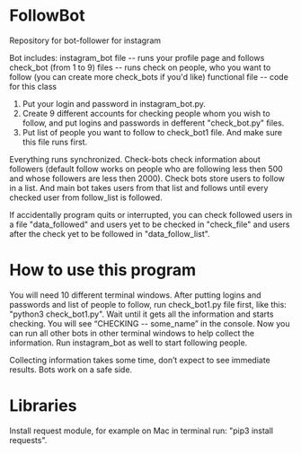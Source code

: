 # FollowBot
Repository for bot-follower for instagram

Bot includes:
 instagram_bot file -- runs your profile page and follows
 check_bot (from 1 to 9) files -- runs check on people, who you want to follow (you can create more check_bots if you'd like)
 functional file -- code for this class

 1. Put your login and password in instagram_bot.py.
 2. Create 9 different accounts for checking people whom you wish to follow,
    and put logins and passwords in defferent "check_bot.py" files.
 3. Put list of people you want to follow to check_bot1 file. And make sure
    this file runs first.

Everything runs synchronized. Check-bots check information about followers
(default follow works on people who are following less then 500 and whose followers are less then 2000).
Check bots store users to follow in a list. And main bot takes users from that list and follows until every
checked user from follow_list is followed.

If accidentally program quits or interrupted, you can check followed users in a file "data_followed" and users yet to be checked in "check_file" and users after the check yet to be followed in "data_follow_list".

# How to use this program
You will need 10 different terminal windows.
After putting logins and passwords and list of people to follow, run check_bot1.py file first, like this: "python3 check_bot1.py".
Wait until it gets all the information and starts checking. You will see “CHECKING -- some_name” in the console.
Now you can run all other bots in other terminal windows to help collect the information. Run instagram_bot as well to start following people.

Collecting information takes some time, don’t expect to see immediate results. 
Bots work on a safe side.

# Libraries
Install request module, for example on Mac in terminal run: "pip3 install requests".
